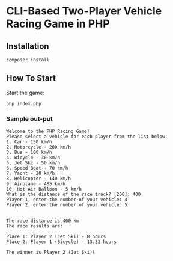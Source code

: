 # CLI-Based Two-Player Vehicle Racing Game in PHP

## Installation
```shell
composer install
```

## How To Start

Start the game:
```shell
php index.php
```

### Sample out-put
```shell
Welcome to the PHP Racing Game!
Please select a vehicle for each player from the list below:
1. Car - 150 km/h
2. Motorcycle - 200 km/h
3. Bus - 100 km/h
4. Bicycle - 30 km/h
5. Jet Ski - 50 km/h
6. Speed Boat - 70 km/h
7. Yacht - 20 km/h
8. Helicopter - 140 km/h
9. Airplane - 485 km/h
10. Hot Air Balloon - 5 km/h
What is the distance of the race track? [200]: 400
Player 1, enter the number of your vehicle: 4
Player 2, enter the number of your vehicle: 5


The race distance is 400 km
The race results are:

Place 1: Player 2 (Jet Ski) - 8 hours
Place 2: Player 1 (Bicycle) - 13.33 hours

The winner is Player 2 (Jet Ski)!
```
